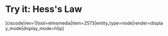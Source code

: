 # Try it: Hess's Law

[ciscode|rev=1|tool=elmsmedia|item=2573|entity_type=node|render=display_mode|display_mode=h5p]

 